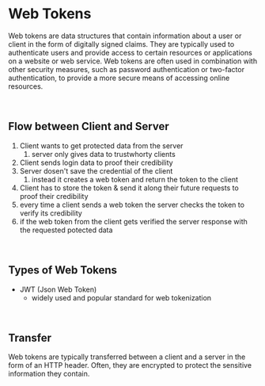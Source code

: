 # Web Tokens

Web tokens are data structures that contain information about a user or client in the form of digitally signed claims. They are typically used to authenticate users and provide access to certain resources or applications on a website or web service. Web tokens are often used in combination with other security measures, such as password authentication or two-factor authentication, to provide a more secure means of accessing online resources.

<br>

## Flow between Client and Server

1. Client wants to get protected data from the server
	1. server only gives data to trustwhorty clients
2. Client sends login data to proof their credibility
3. Server dosen't save the credential of the client
	1. instead it creates a web token and return the token to the client
4. Client has to store the token & send it along their future requests to proof their credibility
5. every time a client sends a web token the server checks the token to verify its credibility
6. if the web token from the client gets verified the server response with the requested potected data

<br>

## Types of Web Tokens

- JWT (Json Web Token) 
	- widely used and popular standard for web tokenization

<br>

## Transfer

Web tokens are typically transferred between a client and a server in the form of an HTTP header. Often, they are encrypted to protect the sensitive information they contain.